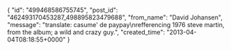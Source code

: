  {
   "id": "499468586755745",
   "post_id": "462493170453287_498895823479688",
   "from_name": "David Johansen",
   "message": "translate: casume' de paypay\nrefferencing 1976 steve martin, from the album; a wild and crazy guy.",
   "created_time": "2013-04-04T08:18:55+0000"
 }
